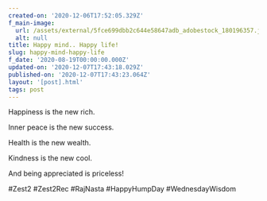 ```yaml
---
created-on: '2020-12-06T17:52:05.329Z'
f_main-image:
  url: /assets/external/5fce699dbb2c644e58647adb_adobestock_180196357.jpeg
  alt: null
title: Happy mind.. Happy life!
slug: happy-mind-happy-life
f_date: '2020-08-19T00:00:00.000Z'
updated-on: '2020-12-07T17:43:18.029Z'
published-on: '2020-12-07T17:43:23.064Z'
layout: '[post].html'
tags: post
---
```


Happiness is the new rich.

Inner peace is the new success. 

Health is the new wealth. 

Kindness is the new cool. 

And being appreciated is priceless! 

#Zest2 #Zest2Rec #RajNasta #HappyHumpDay #WednesdayWisdom
